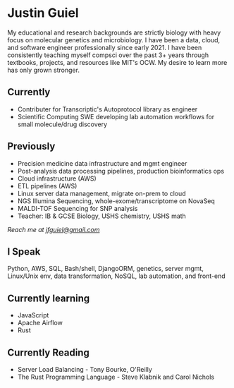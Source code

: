 # Justin Guiel
My educational and research backgrounds are strictly biology with heavy focus on molecular genetics and microbiology. I have been a data, cloud, and software engineer professionally since early 2021. I have been consistently teaching myself compsci over the past 3+ years through textbooks, projects, and resources like MIT's OCW. My desire to learn more has only grown stronger.

## Currently
- Contributer for Transcriptic's Autoprotocol library as engineer
- Scientific Computing SWE developing lab automation workflows for small molecule/drug discovery

## Previously
- Precision medicine data infrastructure and mgmt engineer
- Post-analysis data processing pipelines, production bioinformatics ops
- Cloud infrastructure (AWS)
- ETL pipelines (AWS)
- Linux server data management, migrate on-prem to cloud
- NGS Illumina Sequencing, whole-exome/transcriptome on NovaSeq
- MALDI-TOF Sequencing for SNP analysis
- Teacher: IB & GCSE Biology, USHS chemistry, USHS math

*Reach me at jfguiel@gmail.com*

## I Speak
Python, AWS, SQL, Bash/shell, DjangoORM, genetics, server mgmt, Linux/Unix env, data transformation, NoSQL, lab automation, and front-end

## Currently learning
- JavaScript
- Apache Airflow
- Rust

## Currently Reading
- Server Load Balancing - Tony Bourke, O'Reilly
- The Rust Programming Language - Steve Klabnik and Carol Nichols
